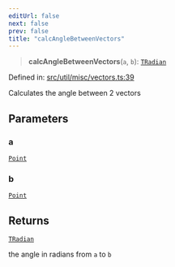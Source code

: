 ```yaml
---
editUrl: false
next: false
prev: false
title: "calcAngleBetweenVectors"
---
```


> **calcAngleBetweenVectors**(`a`, `b`): [`TRadian`](/api/type-aliases/tradian/)

Defined in: [src/util/misc/vectors.ts:39](https://github.com/fabricjs/fabric.js/blob/e114448a1bce9b68a3e1bba337bc0c83a35c1aa5/src/util/misc/vectors.ts#L39)

Calculates the angle between 2 vectors

## Parameters

### a

[`Point`](/api/classes/point/)

### b

[`Point`](/api/classes/point/)

## Returns

[`TRadian`](/api/type-aliases/tradian/)

the angle in radians from `a` to `b`
